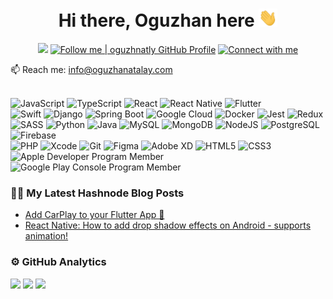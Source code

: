 <h1 align="center">Hi there, Oguzhan here <img src="assets/hi.gif" width="30px"></h1>
<p align="center">
  <img src="https://komarev.com/ghpvc/?username=oguzhnatly&style=flat-square" />
  <a target="_blank" href="https://github.com/oguzhnatly"><img alt="Follow me | oguzhnatly GitHub Profile" src="https://img.shields.io/github/followers/oguzhnatly?label=Follow&style=flat-square"></a>
  <!--<a target="_blank" href="mailto:info@oguzhanatalay.com"><img alt="Send me an email" src="https://img.shields.io/badge/Email-c14438.svg?&style=flat-square&logo=gmail&logoColor=white"></a>-->
  <a target="_blank" href="https://www.linkedin.com/in/oguzhanatalay/"><img alt="Connect with me" src="https://img.shields.io/badge/LinkedIn-blue.svg?&style=flat-square&logo=linkedin&logoColor=white"></a>
</p>
📫 Reach me: <a href="mailto:info@oguzhanatalay.com">info@oguzhanatalay.com</a>
<br>
<!--<h3>🚀 Some of the Languages and Tools</h3>-->
<br>

![JavaScript](https://img.shields.io/badge/javascript-%23F7DF1E.svg?&style=for-the-badge&logo=javascript&logoColor=white)
![TypeScript](https://img.shields.io/badge/typescript-%23007ACC.svg?style=for-the-badge&logo=typescript&logoColor=white)
![React](https://img.shields.io/badge/react-%2320232A.svg?&style=for-the-badge&logo=react&logoColor=%2361DAFB)
![React Native](https://img.shields.io/badge/react%20native-%2320232A.svg?&style=for-the-badge&logo=react&logoColor=%2361DAFB)
![Flutter](https://img.shields.io/badge/Flutter-%2302569B.svg?style=for-the-badge&logo=Flutter&logoColor=white)
<br>
![Swift](https://img.shields.io/badge/swift-%23f55b00.svg?&style=for-the-badge&logo=swift&logoColor=white)
![Django](https://img.shields.io/badge/Django-092E20?style=for-the-badge&logo=django&logoColor=white)
![Spring Boot](https://img.shields.io/badge/springboot-%236DB33F.svg?style=for-the-badge&logo=springboot&logoColor=white)
![Google Cloud](https://img.shields.io/badge/google%20cloud-%234285F4.svg?&style=for-the-badge&logo=google%20cloud&logoColor=white)
![Docker](https://img.shields.io/badge/docker-%230db7ed.svg?style=for-the-badge&logo=docker&logoColor=white)
![Jest](https://img.shields.io/badge/-jest-%23C21325?style=for-the-badge&logo=jest&logoColor=white)
![Redux](https://img.shields.io/badge/redux-%23593d88.svg?style=for-the-badge&logo=redux&logoColor=white)
<br>
![SASS](https://img.shields.io/badge/SASS-hotpink.svg?style=for-the-badge&logo=SASS&logoColor=white)
![Python](https://img.shields.io/badge/Python-2b5b84?style=for-the-badge&logo=python&logoColor=white)
![Java](https://img.shields.io/badge/java-%23ED8B00.svg?style=for-the-badge&logo=java&logoColor=white)
![MySQL](https://img.shields.io/badge/mysql-%2300f.svg?style=for-the-badge&logo=mysql&logoColor=white)
![MongoDB](https://img.shields.io/badge/mongodb-%2347A248.svg?&style=for-the-badge&logo=mongodb&logoColor=white)
![NodeJS](https://img.shields.io/badge/node.js-6DA55F?style=for-the-badge&logo=node.js&logoColor=white)
![PostgreSQL](https://img.shields.io/badge/postgresql-%23336791.svg?&style=for-the-badge&logo=postgresql&logoColor=white)
![Firebase](https://img.shields.io/badge/firebase-%23FFCA28.svg?&style=for-the-badge&logo=firebase&logoColor=black)
<br>
![PHP](https://img.shields.io/badge/php-%23777BB4.svg?&style=for-the-badge&logo=php&logoColor=white)
![Xcode](https://img.shields.io/badge/Xcode-007ACC?style=for-the-badge&logo=Xcode&logoColor=white)
![Git](https://img.shields.io/badge/git-%23F05032.svg?&style=for-the-badge&logo=git&logoColor=white)
![Figma](https://img.shields.io/badge/figma-%23F24E1E.svg?&style=for-the-badge&logo=figma&logoColor=white)
![Adobe XD](https://img.shields.io/badge/adobe%20xd-%23FF3366.svg?&style=for-the-badge&logo=adobe%20xd&logoColor=white)
![HTML5](https://img.shields.io/badge/html5-%23E34F26.svg?&style=for-the-badge&logo=html5&logoColor=white)
![CSS3](https://img.shields.io/badge/css3-%231572B6.svg?&style=for-the-badge&logo=css3&logoColor=white)
<br>
![Apple Developer Program Member](https://img.shields.io/badge/Apple_Developer-0D96F6?style=for-the-badge&logo=app-store&logoColor=white)
![Google Play Console Program Member](https://img.shields.io/badge/Play_Console_Developer-414141?style=for-the-badge&logo=google-play&logoColor=white)

<h3>✍🏻 My Latest Hashnode Blog Posts</h3>

<!-- HASHNODE:START -->
- [Add CarPlay to your Flutter App 🚗](https://blog.oguzhanatalay.com/add-carplay-to-your-flutter-app)
- [React Native: How to add drop shadow effects on Android - supports animation!](https://blog.oguzhanatalay.com/react-native-how-to-add-drop-shadow-effects-on-android-supports-animation)
<!-- HASHNODE:END -->

<h3>⚙️ GitHub Analytics</h3>
<p>
  <img src="https://github-readme-stats.vercel.app/api?username=oguzhnatly&show_icons=true&theme=gotham&hide_border=1&count_private=true" />
  <!--<img src="https://github-readme-stats.vercel.app/api/top-langs/?username=oguzhnatly&layout=compact&theme=gotham&hide_border=1" />-->
  <img src="https://github-readme-streak-stats.herokuapp.com/?user=oguzhnatly&theme=gotham&hide_border=true&date_format=M%20j%5B%2C%20Y%5D&fire=DD2727" />
  <img src="https://github-profile-trophy.vercel.app/?username=oguzhnatly&theme=darkhub&no-bg=true&no-frame=true&row=1&column=6" />
</p>
